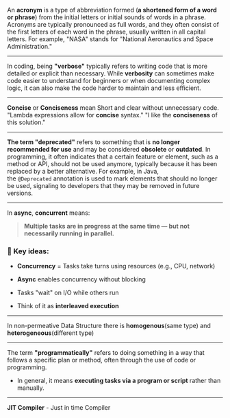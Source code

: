 
An **acronym** is a type of abbreviation formed (**a shortened form of a word or phrase**) from the initial letters or initial sounds of words in a phrase. Acronyms are typically pronounced as full words, and they often consist of the first letters of each word in the phrase, usually written in all capital letters. For example, "NASA" stands for "National Aeronautics and Space Administration."

---

 In coding, being **"verbose"** typically refers to writing code that is more detailed or explicit than necessary. While **verbosity** can sometimes make code easier to understand for beginners or when documenting complex logic, it can also make the code harder to maintain and less efficient. 

--- 

**Concise** or **Conciseness** mean Short and clear without unnecessary code.
"Lambda expressions allow for **concise** syntax."
"I like the **conciseness** of this solution."

--- 

**The term "deprecated"** refers to something that is **no longer recommended for use** and may be considered **obsolete** or **outdated**. In programming, it often indicates that a certain feature or element, such as a method or API, should not be used anymore, typically because it has been replaced by a better alternative. For example, in Java, the `@Deprecated` annotation is used to mark elements that should no longer be used, signaling to developers that they may be removed in future versions.

--- 

In **async**, **concurrent** means:
> **Multiple tasks are in progress at the same time — but not necessarily running in parallel.**
### 🔑 Key ideas:

- **Concurrency** = Tasks take turns using resources (e.g., CPU, network)
    
- **Async** enables concurrency without blocking
    
- Tasks "wait" on I/O while others run
    
- Think of it as **interleaved execution**

--- 

In non-permeative Data Structure  there is **homogenous**(same type) and **heterogeneous**(different type)



--- 

The term **"programmatically"** refers to doing something in a way that follows a specific plan or method, often through the use of code or programming.

- In general, it means **executing tasks via a program or script** rather than manually.

---

**JIT Compiler** - Just in time Compiler